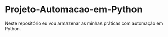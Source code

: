 # Projeto-Automacao-em-Python
 Neste repositório eu vou armazenar as minhas práticas com automação em Python.
